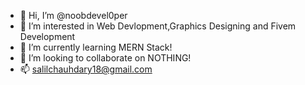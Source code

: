 - 👋 Hi, I’m @noobdevel0per
- 👀 I’m interested in Web Devlopment,Graphics Designing and Fivem Development
- 🌱 I’m currently learning MERN Stack!
- 💞️ I’m looking to collaborate on NOTHING!
- 📫 salilchauhdary18@gmail.com


